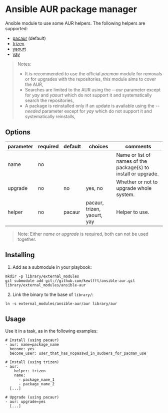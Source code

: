 # Ansible AUR package manager
Ansible module to use some AUR helpers. The following helpers are supported:
- [pacaur](https://github.com/rmarquis/pacaur) (default)
- [trizen](https://github.com/trizen/trizen)
- [yaourt](https://github.com/archlinuxfr/yaourt)
- [yay](https://github.com/Jguer/yay)

> Notes:
> * It is recommended to use the official *pacman* module for removals or for upgrades with the repositories, this module aims to cover the AUR,
> * Searches are limited to the AUR using the *--aur* parameter except for *yay* and *yaourt* which do not support it and systematically search the repositories,
> * A package is reinstalled only if an update is available using the *--needed* parameter except for *yay* which do not support it and systematically reinstalls,

## Options
|parameter|required |default |choices                     |comments|
|---      |---      |---     |---                         |---|
|name     |no       |        |                            |Name or list of names of the package(s) to install or upgrade.|
|upgrade  |no       |no      |yes, no                     |Whether or not to upgrade whole system.|
|helper   |no       |pacaur  |pacaur, trizen, yaourt, yay |Helper to use.|

> Note: Either *name* or *upgrade* is required, both can not be used together.

## Installing
1. Add as a submodule in your playbook:
  ```
  mkdir -p library/external_modules
  git submodule add git://github.com/kewlfft/ansible-aur.git library/external_modules/ansible-aur
  ```

2. Link the binary to the base of `library/`:
  ```
  ln -s external_modules/ansible-aur/aur library/aur
  ```

## Usage
Use it in a task, as in the following examples:
  ```
  # Install (using pacaur)
  - aur: name=package_name
    become: yes
    become_user: user_that_has_nopasswd_in_sudoers_for_pacman_use

  # Install (using trizen)
  - aur:
      helper: trizen
      name:
        - package_name_1
        - package_name_2 
    [...]

  # Upgrade (using pacaur)
  - aur: upgrade=yes
    [...]
  ```
